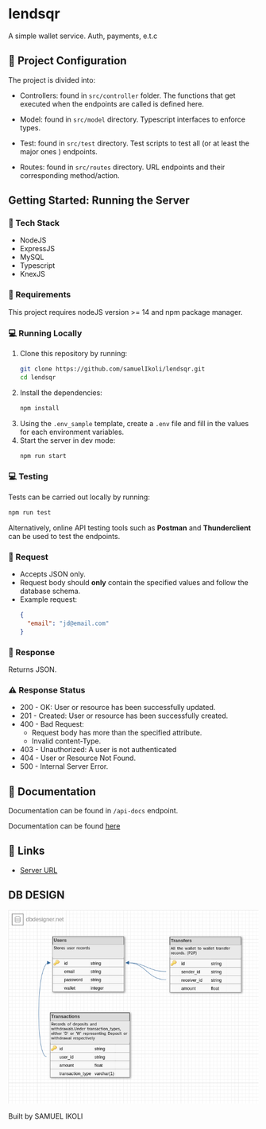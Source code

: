 # lendsqr
A simple wallet service. Auth, payments, e.t.c

## 📁 Project Configuration

The project is divided into:

- Controllers: found in `src/controller` folder. The functions that get executed when the endpoints are called is defined here.

- Model: found in `src/model` directory. Typescript interfaces to enforce types.

- Test: found in `src/test` directory. Test scripts to test all (or at least the major ones ) endpoints.

- Routes: found in `src/routes` directory. URL endpoints and their corresponding method/action.


## Getting Started: Running the Server

### 🔧 Tech Stack

- NodeJS
- ExpressJS
- MySQL
- Typescript
- KnexJS

### 📝 Requirements

This project requires nodeJS version >= 14 and npm package manager.

### 💻 Running Locally

1. Clone this repository by running:
   ```bash
   git clone https://github.com/samuelIkoli/lendsqr.git
   cd lendsqr
   ```
2. Install the dependencies:
   ```bash
   npm install
   ```
3. Using the `.env_sample` template, create a `.env` file and fill in the values for each environment variables.
4. Start the server in dev mode:
   ```bash
   npm run start
   ```


### 💻 Testing

Tests can be carried out locally by running:

```bash
npm run test
```

Alternatively, online API testing tools such as **Postman** and **Thunderclient** can be used to test the endpoints.



### 📩 Request

- Accepts JSON only.
- Request body should **only** contain the specified values and follow the database schema.
- Example request:
  ```json
  {
    "email": "jd@email.com"
  }
  ```

### 📂 Response

Returns JSON.

### ⚠️ Response Status

- 200 - OK: User or resource has been successfully updated.
- 201 - Created: User or resource has been successfully created.
- 400 - Bad Request:
  - Request body has more than the specified attribute.
  - Invalid content-Type.
- 403 - Unauthorized: A user is not authenticated
- 404 - User or Resource Not Found.
- 500 - Internal Server Error.


## 📖 Documentation


Documentation can be found in `/api-docs` endpoint.

Documentation can be found [here](https://samuelikoli-lendsqr.onrender.com/api-docs)


## 🔗 Links

* [Server URL](https://samuelikoli-lendsqr.onrender.com/)


## DB DESIGN

![alt text](https://github.com/samuelIkoli/lendsqr/blob/main/src/lendsqrDesign.png?raw=true)

Built by SAMUEL IKOLI